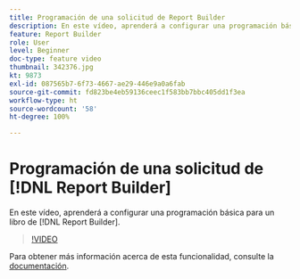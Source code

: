 ```yaml
---
title: Programación de una solicitud de Report Builder
description: En este vídeo, aprenderá a configurar una programación básica para un libro de Report Builder.
feature: Report Builder
role: User
level: Beginner
doc-type: feature video
thumbnail: 342376.jpg
kt: 9873
exl-id: 087565b7-6f73-4667-ae29-446e9a0a6fab
source-git-commit: fd823be4eb59136ceec1f583bb7bbc405dd1f3ea
workflow-type: ht
source-wordcount: '58'
ht-degree: 100%

---
```


# Programación de una solicitud de [!DNL Report Builder]

En este vídeo, aprenderá a configurar una programación básica para un libro de [!DNL Report Builder].

>[!VIDEO](https://video.tv.adobe.com/v/342376/?quality=12&learn=on)

Para obtener más información acerca de esta funcionalidad, consulte la [documentación](https://experienceleague.adobe.com/docs/analytics/analyze/report-builder/t-schedule-a-data-request.html?lang=es).
